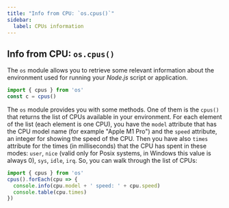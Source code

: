 ```yaml
---
title: "Info from CPU: `os.cpus()`"
sidebar:
  label: CPUs information
---
```

## Info from CPU: `os.cpus()`

The `os` module allows you to retrieve some relevant information about the environment used for running your _Node.js_ script or application.

```javascript
import { cpus } from 'os'
const c = cpus()
```

The `os` module provides you with some methods. One of them is the `cpus()` that returns the list of CPUs available in your environment. For each element of the list (each element is one CPU), you have the `model` attribute that has the CPU model name (for example "Apple M1 Pro") and the `speed` attribute, an integer for showing the speed of the CPU.
Then you have also `times` attribute for the times (in milliseconds) that the CPU has spent in these modes: `user`, `nice` (valid only for Posix systems, in Windows this value is always 0), `sys`, `idle`, `irq`.
So, you can walk through the list of CPUs:

```js
import { cpus } from 'os'
cpus().forEach(cpu => {
  console.info(cpu.model + ' speed: ' + cpu.speed)
  console.table(cpu.times)
})
```

